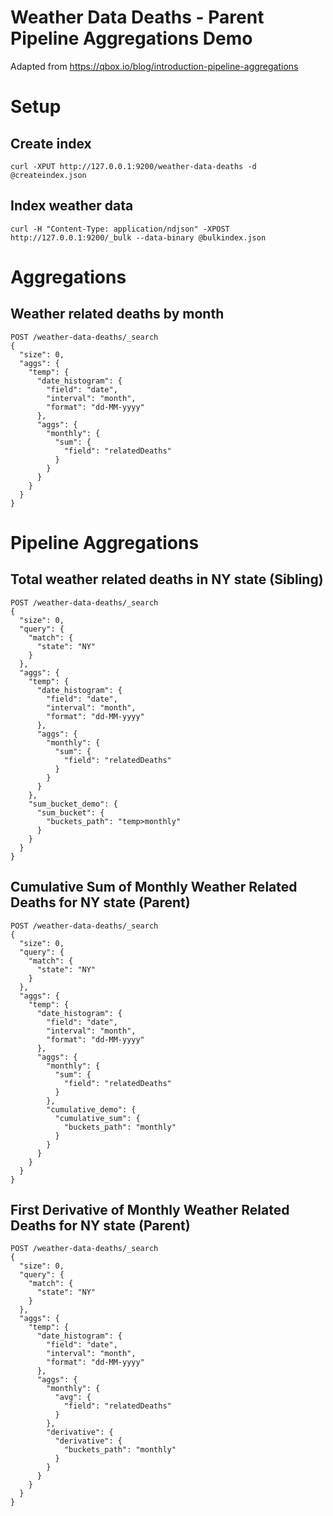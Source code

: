 # Weather Data Deaths - Parent Pipeline Aggregations Demo

Adapted from https://qbox.io/blog/introduction-pipeline-aggregations

# Setup

## Create index

`curl -XPUT http://127.0.0.1:9200/weather-data-deaths -d @createindex.json`

## Index weather data

`curl -H "Content-Type: application/ndjson" -XPOST http://127.0.0.1:9200/_bulk --data-binary @bulkindex.json`

# Aggregations

## Weather related deaths by month
```
POST /weather-data-deaths/_search
{
  "size": 0,
  "aggs": {
    "temp": {
      "date_histogram": {
        "field": "date",
        "interval": "month",
        "format": "dd-MM-yyyy"
      },
      "aggs": {
        "monthly": {
          "sum": {
            "field": "relatedDeaths"
          }
        }
      }
    }
  }
}
```

# Pipeline Aggregations

## Total weather related deaths in NY state (Sibling)
```
POST /weather-data-deaths/_search
{
  "size": 0,
  "query": {
    "match": {
      "state": "NY"
    }
  },
  "aggs": {
    "temp": {
      "date_histogram": {
        "field": "date",
        "interval": "month",
        "format": "dd-MM-yyyy"
      },
      "aggs": {
        "monthly": {
          "sum": {
            "field": "relatedDeaths"
          }
        }
      }
    },
    "sum_bucket_demo": {
      "sum_bucket": {
        "buckets_path": "temp>monthly"
      }
    }
  }
}
```

## Cumulative Sum of Monthly Weather Related Deaths for NY state (Parent)

```
POST /weather-data-deaths/_search
{
  "size": 0,
  "query": {
    "match": {
      "state": "NY"
    }
  },
  "aggs": {
    "temp": {
      "date_histogram": {
        "field": "date",
        "interval": "month",
        "format": "dd-MM-yyyy"
      },
      "aggs": {
        "monthly": {
          "sum": {
            "field": "relatedDeaths"
          }
        },
        "cumulative_demo": {
          "cumulative_sum": {
            "buckets_path": "monthly"
          }
        }  
      }
    }
  }
}
```

## First Derivative of Monthly Weather Related Deaths for NY state (Parent)

```
POST /weather-data-deaths/_search
{
  "size": 0,
  "query": {
    "match": {
      "state": "NY"
    }
  },
  "aggs": {
    "temp": {
      "date_histogram": {
        "field": "date",
        "interval": "month",
        "format": "dd-MM-yyyy"
      },
      "aggs": {
        "monthly": {
          "avg": {
            "field": "relatedDeaths"
          }
        },
        "derivative": {
          "derivative": {
            "buckets_path": "monthly"
          }
        }
      }
    }
  }
}
```
